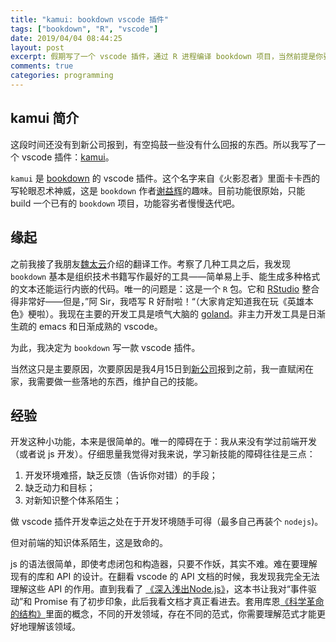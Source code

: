 ```yaml
---
title: "kamui: bookdown vscode 插件"
tags: ["bookdown", "R", "vscode"]
date: 2019/04/04 08:44:25
layout: post
excerpt: 假期写了一个 vscode 插件，通过 R 进程编译 bookdown 项目，当然前提是你要先安装 R 和 bookdown。
comments: true
categories: programming
---
```


## kamui 简介

这段时间还没有到新公司报到，有空捣鼓一些没有什么回报的东西。所以我写了一个 vscode 插件：[kamui](https://marketplace.visualstudio.com/items?itemName=dantezy.kamui)。

`kamui` 是 [bookdown](https://bookdown.org/) 的 vscode 插件。这个名字来自《火影忍者》里面卡卡西的写轮眼忍术神威，这是 `bookdown` 作者[谢益辉](https://yihui.name/)的趣味。目前功能很原始，只能 build 一个已有的 `bookdown` 项目，功能容劣者慢慢迭代吧。

## 缘起

之前我接了我朋友[魏太云](https://cosx.org/members/)介绍的翻译工作。考察了几种工具之后，我发现 `bookdown` 基本是组织技术书籍写作最好的工具——简单易上手、能生成多种格式的文本还能运行内嵌的代码。唯一的问题是：这是一个 `R` 包。它和 [RStudio](https://www.rstudio.com/) 整合得非常好——但是，”阿 Sir，我唔写 R 好耐啦！“（大家肯定知道我在玩《英雄本色》梗啦）。我现在主要的开发工具是喷气大脑的 [goland](https://www.jetbrains.com/go/)。非主力开发工具是日渐生疏的 emacs 和日渐成熟的 vscode。

为此，我决定为 `bookdown` 写一款 vscode 插件。

当然这只是主要原因，次要原因是我4月15日到[新公司](https://www.v2ex.com/t/480147)报到之前，我一直赋闲在家，我需要做一些落地的东西，维护自己的技能。

## 经验

开发这种小功能，本来是很简单的。唯一的障碍在于：我从来没有学过前端开发（或者说 js 开发）。仔细思量我觉得对我来说，学习新技能的障碍往往是三点：

1. 开发环境难搭，缺乏反馈（告诉你对错）的手段；
2. 缺乏动力和目标；
3. 对新知识整个体系陌生；

做 vscode 插件开发幸运之处在于开发环境随手可得（最多自己再装个 `nodejs`)。

但对前端的知识体系陌生，这是致命的。

js 的语法很简单，即使考虑闭包和构造器，只要不作妖，其实不难。难在要理解现有的库和 API 的设计。在翻看 vscode 的 API 文档的时候，我发现我完全无法理解这些 API 的作用。直到我看了 [《深入浅出Node.js》](https://book.douban.com/subject/25768396/)，这本书让我对“事件驱动”和 Promise 有了初步印象，此后我看文档才真正看进去。套用库恩[《科学革命的结构》](https://book.douban.com/subject/20376550/)里面的概念，不同的开发领域，存在不同的范式，你需要理解范式才能更好地理解该领域。
